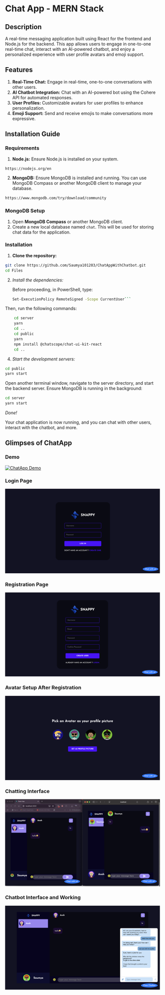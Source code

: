 # Chat App - MERN Stack
## Description

A real-time messaging application built using React for the frontend and Node.js for the backend. This app allows users to engage in one-to-one real-time chat, interact with an AI-powered chatbot, and enjoy a personalized experience with user profile avatars and emoji support.

## Features

1. **Real-Time Chat:** Engage in real-time, one-to-one conversations with other users.
2. **AI Chatbot Integration:** Chat with an AI-powered bot using the Cohere API for automated responses.
3. **User Profiles:** Customizable avatars for user profiles to enhance personalization.
4. **Emoji Support:** Send and receive emojis to make conversations more expressive.

## Installation Guide

### Requirements

1. **Node.js:** Ensure Node.js is installed on your system.
```bash
https://nodejs.org/en
```
2. **MongoDB:** Ensure MongoDB is installed and running. You can use MongoDB Compass or another MongoDB client to manage your database.
```bash
https://www.mongodb.com/try/download/community
```
### MongoDB Setup

1. Open **MongoDB Compass** or another MongoDB client.
2. Create a new local database named `chat`. This will be used for storing chat data for the application.

### Installation

1. **Clone the repository:**
```bash
git clone https://github.com/Saumya101203/ChatAppWithChatbot.git
cd Files
```
2. *Install the dependencies:*

   Before proceeding, in PowerShell, type:
   ```bash
   Set-ExecutionPolicy RemoteSigned -Scope CurrentUser```
  Then, run the following commands:
   ```bash
       cd server
       yarn
       cd ..
       cd public
       yarn
       npm install @chatscope/chat-ui-kit-react
       cd ..
```
4. *Start the development servers:*

```bash
cd public
yarn start
```
Open another terminal window, navigate to the server directory, and start the backend server. Ensure MongoDB is running in the background:

```bash
cd server
yarn start
```

_Done!_

Your chat application is now running, and you can chat with other users, interact with the chatbot, and more.

## Glimpses of ChatApp

### Demo
[![ChatApp Demo](https://img.youtube.com/vi/liR3IWx7x94/0.jpg)](https://youtu.be/liR3IWx7x94?si=y5GBD1Tk_CY_svLc)


### Login Page
![Login Page](https://github.com/Saumya101203/ChatAppWithChatBot/blob/master/Pictures/Login%20Page.png)

### Registration Page
![Registartion Page](https://github.com/Saumya101203/ChatAppWithChatBot/blob/master/Pictures/Registration%20Page.png)

### Avatar Setup After Registration
![Avatar Setup](https://github.com/Saumya101203/ChatAppWithChatBot/blob/master/Pictures/Avatar%20Setup.png)

### Chatting Interface
![Chatting Interface](https://github.com/Saumya101203/ChatAppWithChatBot/blob/master/Pictures/Chatting%20Interface.png)

### Chatbot Interface and Working
![Chatbot Interface](https://github.com/Saumya101203/ChatAppWithChatBot/blob/master/Pictures/Chatbot%20Interface%20and%20Working.png)



